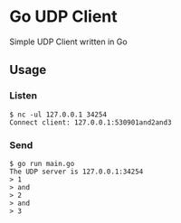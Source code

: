 # Go UDP Client
Simple UDP Client written in Go

## Usage

### Listen

```
$ nc -ul 127.0.0.1 34254
Connect client: 127.0.0.1:530901and2and3
```

### Send

```
$ go run main.go
The UDP server is 127.0.0.1:34254
> 1
> and
> 2
> and
> 3
```
